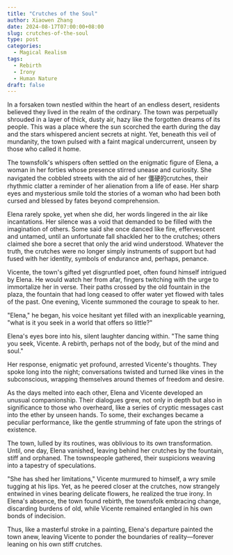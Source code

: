 ```yaml
---
title: "Crutches of the Soul"
author: Xiaowen Zhang
date: 2024-08-17T07:00:00+08:00
slug: crutches-of-the-soul
type: post
categories:
  - Magical Realism
tags:
  - Rebirth
  - Irony
  - Human Nature
draft: false
---
```


In a forsaken town nestled within the heart of an endless desert, residents believed they lived in the realm of the ordinary. The town was perpetually shrouded in a layer of thick, dusty air, hazy like the forgotten dreams of its people. This was a place where the sun scorched the earth during the day and the stars whispered ancient secrets at night. Yet, beneath this veil of mundanity, the town pulsed with a faint magical undercurrent, unseen by those who called it home.

The townsfolk's whispers often settled on the enigmatic figure of Elena, a woman in her forties whose presence stirred unease and curiosity. She navigated the cobbled streets with the aid of her 僵硬的crutches, their rhythmic clatter a reminder of her alienation from a life of ease. Her sharp eyes and mysterious smile told the stories of a woman who had been both cursed and blessed by fates beyond comprehension.

Elena rarely spoke, yet when she did, her words lingered in the air like incantations. Her silence was a void that demanded to be filled with the imagination of others. Some said she once danced like fire, effervescent and untamed, until an unfortunate fall shackled her to the crutches; others claimed she bore a secret that only the arid wind understood. Whatever the truth, the crutches were no longer simply instruments of support but had fused with her identity, symbols of endurance and, perhaps, penance.

Vicente, the town's gifted yet disgruntled poet, often found himself intrigued by Elena. He would watch her from afar, fingers twitching with the urge to immortalize her in verse. Their paths crossed by the old fountain in the plaza, the fountain that had long ceased to offer water yet flowed with tales of the past. One evening, Vicente summoned the courage to speak to her.

"Elena," he began, his voice hesitant yet filled with an inexplicable yearning, "what is it you seek in a world that offers so little?"

Elena's eyes bore into his, silent laughter dancing within. "The same thing you seek, Vicente. A rebirth, perhaps not of the body, but of the mind and soul."

Her response, enigmatic yet profound, arrested Vicente's thoughts. They spoke long into the night; conversations twisted and turned like vines in the subconscious, wrapping themselves around themes of freedom and desire.

As the days melted into each other, Elena and Vicente developed an unusual companionship. Their dialogues grew, not only in depth but also in significance to those who overheard, like a series of cryptic messages cast into the ether by unseen hands. To some, their exchanges became a peculiar performance, like the gentle strumming of fate upon the strings of existence.

The town, lulled by its routines, was oblivious to its own transformation. Until, one day, Elena vanished, leaving behind her crutches by the fountain, stiff and orphaned. The townspeople gathered, their suspicions weaving into a tapestry of speculations.

"She has shed her limitations," Vicente murmured to himself, a wry smile tugging at his lips. Yet, as he peered closer at the crutches, now strangely entwined in vines bearing delicate flowers, he realized the true irony. In Elena's absence, the town found rebirth, the townsfolk embracing change, discarding burdens of old, while Vicente remained entangled in his own bonds of indecision.

Thus, like a masterful stroke in a painting, Elena's departure painted the town anew, leaving Vicente to ponder the boundaries of reality—forever leaning on his own stiff crutches.